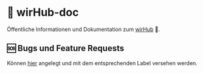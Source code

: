 # :black_heart: wirHub-doc
Öffentliche Informationen und Dokumentation zum [wirHub](https://wirhub.de/) :rainbow:.



## :sos: Bugs und Feature Requests
Können [hier](https://github.com/wirDesign-communication-AG/wirHub-doc/issues) angelegt und mit dem entsprechenden Label versehen werden. 

